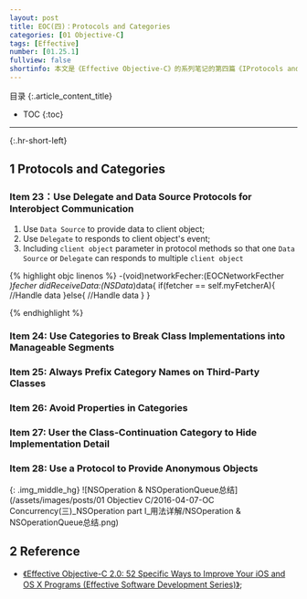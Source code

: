 ```yaml
---
layout: post
title: EOC(四)：Protocols and Categories
categories: [01 Objective-C]
tags: [Effective]
number: [01.25.1]
fullview: false
shortinfo: 本文是《Effective Objective-C》的系列笔记的第四篇《IProtocols and Categories》，对应书本的第四章。
---
```

目录
{:.article_content_title}


* TOC
{:toc}

---
{:.hr-short-left}

## 1 Protocols and Categories ##

### Item 23：Use Delegate and Data Source Protocols for Interobject Communication ###

1. Use `Data Source` to provide data to client object;
2. Use `Delegate` to responds to client object's event;
3. Including `client object` parameter in protocol methods so that one `Data Source` or `Delegate` can responds to multiple `client object`

{% highlight objc linenos %}
-(void)networkFecher:(EOCNetworkFecther *)fecher
      didReceiveData:(NSData*)data{
    if(fetcher == self.myFetcherA){
        //Handle data
    }else{
        //Handle data
    }
}

{% endhighlight %}

### Item 24: Use Categories to Break Class Implementations into Manageable Segments ###

### Item 25: Always Prefix Category Names on Third-Party Classes ###

### Item 26: Avoid Properties in Categories ###

### Item 27: User the Class-Continuation Category to Hide Implementation Detail ###

### Item 28: Use a Protocol to Provide Anonymous Objects ###






{: .img_middle_hg}
![NSOperation & NSOperationQueue总结](/assets/images/posts/01 Objectiev C/2016-04-07-OC Concurrency(三)_NSOperation part I_用法详解/NSOperation & NSOperationQueue总结.png)


## 2 Reference ##

- [《Effective Objective-C 2.0: 52 Specific Ways to Improve Your iOS and OS X Programs (Effective Software Development Series)》](https://www.amazon.com/Effective-Objective-C-2-0-Specific-Development/dp/0321917014);


